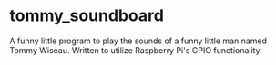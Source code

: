 # tommy_soundboard
A funny little program to play the sounds of a funny little man named Tommy Wiseau. Written to utilize Raspberry Pi's GPIO functionality.
